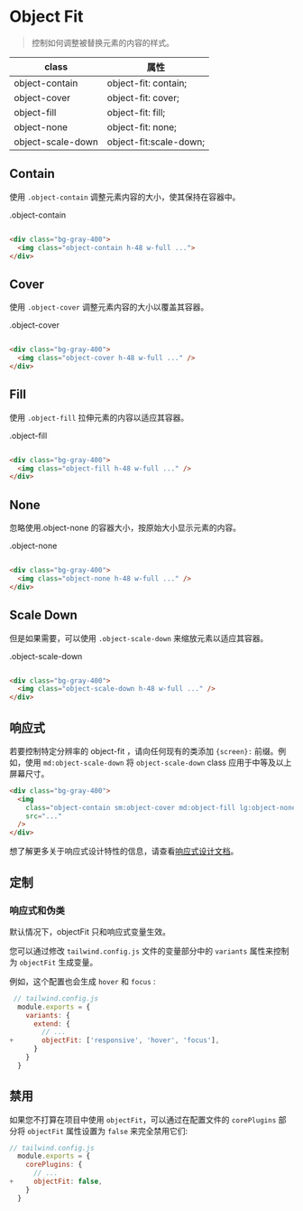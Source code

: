 # Object Fit

> 控制如何调整被替换元素的内容的样式。

| class              | 属性                   |
| ------------------ | ---------------------- |
| object-contain    | object-fit: contain;   |
| object-cover      | object-fit: cover;     |
| object-fill       | object-fit: fill;      |
| object-none       | object-fit: none;      |
| object-scale-down | object-fit:scale-down; |

## Contain

使用 `.object-contain` 调整元素内容的大小，使其保持在容器中。

<div class="p-4">
  <p class="text-sm text-gray-600">.object-contain</p>
  <div class="bg-gray-400">
    <img class="h-48 w-full object-contain" src="https://images.unsplash.com/photo-1459262838948-3e2de6c1ec80?ixlib=rb-1.2.1&ixid=eyJhcHBfaWQiOjEyMDd9&auto=format&fit=crop&w=800&q=80" alt="">
  </div>
</div>
  
```html
<div class="bg-gray-400">
  <img class="object-contain h-48 w-full ...">
</div>
```

## Cover

使用 `.object-cover` 调整元素内容的大小以覆盖其容器。

<div class="p-4">
  <p class="text-sm text-gray-600">.object-cover</p>
  <div class="bg-gray-400">
    <img class="h-48 w-full object-cover" src="https://images.unsplash.com/photo-1459262838948-3e2de6c1ec80?ixlib=rb-1.2.1&ixid=eyJhcHBfaWQiOjEyMDd9&auto=format&fit=crop&w=800&q=80" alt="">
  </div>
</div>

```html
<div class="bg-gray-400">
  <img class="object-cover h-48 w-full ..." />
</div>
```

## Fill

使用 `.object-fill` 拉伸元素的内容以适应其容器。

<div class="p-4">
  <p class="text-sm text-gray-600">.object-fill</p>
  <div class="bg-gray-400">
    <img class="h-48 w-full object-fill" src="https://images.unsplash.com/photo-1459262838948-3e2de6c1ec80?ixlib=rb-1.2.1&ixid=eyJhcHBfaWQiOjEyMDd9&auto=format&fit=crop&w=800&q=80" alt="">
  </div>
</div>

```html
<div class="bg-gray-400">
  <img class="object-fill h-48 w-full ..." />
</div>
```

## None

忽略使用.object-none 的容器大小，按原始大小显示元素的内容。

<div class="p-4">
  <p class="text-sm text-gray-600">.object-none</p>
  <div class="bg-gray-400">
    <img class="h-48 w-full object-none" src="https://images.unsplash.com/photo-1459262838948-3e2de6c1ec80?ixlib=rb-1.2.1&ixid=eyJhcHBfaWQiOjEyMDd9&auto=format&fit=crop&w=800&q=80" alt="">
  </div>
</div>

```html
<div class="bg-gray-400">
  <img class="object-none h-48 w-full ..." />
</div>
```

## Scale Down

但是如果需要，可以使用 `.object-scale-down` 来缩放元素以适应其容器。

<div class="p-4">
  <p class="text-sm text-gray-600">.object-scale-down</p>
  <div class="bg-gray-400">
    <img class="h-48 w-full object-scale-down" src="https://images.unsplash.com/photo-1459262838948-3e2de6c1ec80?ixlib=rb-1.2.1&ixid=eyJhcHBfaWQiOjEyMDd9&auto=format&fit=crop&h=128&q=80" alt="">
  </div>
</div>

```html
<div class="bg-gray-400">
  <img class="object-scale-down h-48 w-full ..." />
</div>
```

## 响应式

若要控制特定分辨率的 object-fit ，请向任何现有的类添加 `{screen}:` 前缀。例如，使用 `md:object-scale-down` 将 `object-scale-down` class 应用于中等及以上屏幕尺寸。

```html
<div class="bg-gray-400">
  <img
    class="object-contain sm:object-cover md:object-fill lg:object-none xl:object-scale-down ..."
    src="..."
  />
</div>
```

想了解更多关于响应式设计特性的信息，请查看[响应式设计文档](https://tailwindcss.com/docs/responsive-design)。

## 定制

### 响应式和伪类

默认情况下，objectFit 只和响应式变量生效。

您可以通过修改 `tailwind.config.js` 文件的变量部分中的 `variants` 属性来控制为 `objectFit` 生成变量。

例如，这个配置也会生成 `hover` 和 `focus` :

```js
 // tailwind.config.js
  module.exports = {
    variants: {
      extend: {
        // ...
+       objectFit: ['responsive', 'hover', 'focus'],
      }
    }
  }
```

## 禁用

如果您不打算在项目中使用 `objectFit`，可以通过在配置文件的 `corePlugins` 部分将 `objectFit` 属性设置为 `false` 来完全禁用它们:

```js
// tailwind.config.js
  module.exports = {
    corePlugins: {
      // ...
+     objectFit: false,
    }
  }
```
